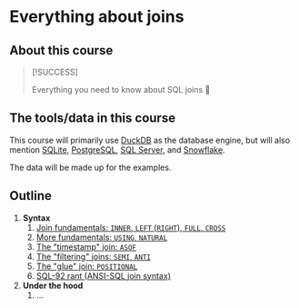 # Everything about joins

## About this course

> [!SUCCESS]
>
> Everything you need to know about SQL joins 🎉

## The tools/data in this course

This course will primarily use [DuckDB](https://duckdb.org/) as the database engine, but will also mention [SQLite](https://www.sqlite.org/), [PostgreSQL](https://www.postgresql.org/), [SQL Server](https://learn.microsoft.com/en-us/sql/sql-server/?view=sql-server-ver16), and [Snowflake](https://docs.snowflake.com/).

The data will be made up for the examples.

## Outline

1. **Syntax**
   1. [Join fundamentals: `INNER`, `LEFT` (`RIGHT`), `FULL`, `CROSS`](syntax/join-fundamentals.md)
   2. [More fundamentals: `USING`, `NATURAL`](syntax/more-fundamentals.md)
   3. [The "timestamp" join: `ASOF`](syntax/timestamp-joins.md)
   4. [The "filtering" joins: `SEMI`, `ANTI`](syntax/filtering-joins.md)
   5. [The "glue" join: `POSITIONAL`](syntax/glue-joins.md)
   6. [SQL-92 rant (ANSI-SQL join syntax)](syntax/sql-92-rant.md)
2. **Under the hood**
   1. ...
